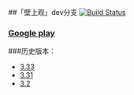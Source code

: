 ##「壁上观」dev分支  [![Build Status](https://travis-ci.org/Tneciv/ZhihuDaily.svg?branch=dev)](https://travis-ci.org/Tneciv/ZhihuDaily)

### [Google play](https://play.google.com/store/apps/details?id=com.tneciv.zhihudaily "Google play")

###历史版本：

* [3.33](https://raw.githubusercontent.com/Tneciv/ZhihuDaily/dev/apk/com.tneciv.zhihudaily-3.33-20160220-release.apk)
* [3.31](https://raw.githubusercontent.com/Tneciv/ZhihuDaily/dev/apk/com.tneciv.zhihudaily-3.31-20160218.apk)
* [3.2](https://raw.githubusercontent.com/Tneciv/ZhihuDaily/dev/apk/com.tneciv.zhihudaily-3.2-20160212.apk)
